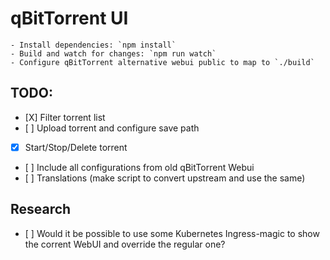 # qBitTorrent UI

    - Install dependencies: `npm install`
    - Build and watch for changes: `npm run watch`
    - Configure qBitTorrent alternative webui public to map to `./build`

## TODO:

-   [X] Filter torrent list
-   [ ] Upload torrent and configure save path
-   [x] Start/Stop/Delete torrent
-   [ ] Include all configurations from old qBitTorrent Webui
-   [ ] Translations (make script to convert upstream and use the same)

## Research

-   [ ] Would it be possible to use some Kubernetes Ingress-magic to show the corrent WebUI and override the regular one?
